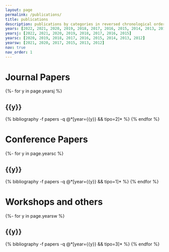 ```yaml
---
layout: page
permalink: /publications/
title: publications
description: publications by categories in reversed chronological order. generated by jekyll-scholar.
years: [2022, 2021, 2020, 2019, 2018, 2017, 2016, 2015, 2014, 2013, 2012]
yearsj: [2022, 2021, 2020, 2019, 2018, 2017, 2016, 2015]
yearsc: [2020, 2019, 2018, 2017, 2016, 2015, 2014, 2013, 2012]
yearsw: [2021, 2020, 2017, 2015, 2013, 2012]
nav: true
nav_order: 1
---
```

<!-- _pages/publications.md -->
<div class="journal publications">
<h1 class="journal"> Journal  Papers</h1>
{%- for y in page.yearsj %}
  <h2 class="year">{{y}}</h2>
  {% bibliography -f papers -q @*[year={{y}} && tipo=2]* %}
{% endfor %}

<h1 class="conf">Conference Papers</h1>
{%- for y in page.yearsc %}
  <h2 class="year">{{y}}</h2>
  {% bibliography -f papers -q @*[year={{y}} && tipo=1]* %}
{% endfor %}

<h1 class="workshops">Workshops and others</h1>
{%- for y in page.yearsw %}
  <h2 class="year">{{y}}</h2>
  {% bibliography -f papers -q @*[year={{y}} && tipo=3]* %}
{% endfor %}


</div>
